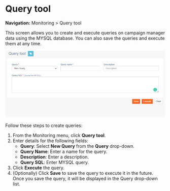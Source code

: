 # Query tool

**Navigation:** Monitoring &gt; Query tool

This screen allows you to create and execute queries on campaign manager data using the MYSQL database. You can also save the queries and execute them at any time.

![](../.gitbook/assets/48.png)

Follow these steps to create queries:

1. From the Monitoring menu, click **Query tool**.
2. Enter details for the following fields:
   * **Query**: Select **New Query** from the **Query** drop-down.
   * **Query Name**: Enter a name for the query.
   * **Description**: Enter a description.
   * **Query SQL**: Enter MYSQL query.
3. Click **Execute** the query.
4. \(Optionally\) Click **Save** to save the query to execute it in the future. Once you save the query, it will be displayed in the Query drop-down list.

### 

